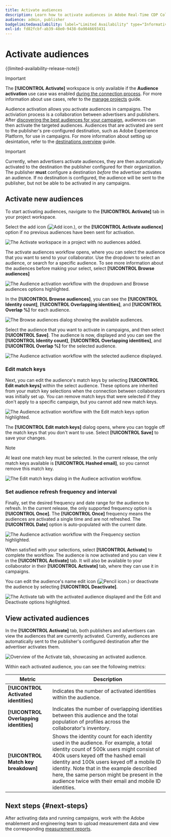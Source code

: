 ```yaml
---
title: Activate audiences
description: Learn how to activate audiences in Adobe Real-Time CDP Collaboration.
audience: admin, publisher
badgelimitedavailability: label="Limited Availability" type="Informative" url="https://helpx.adobe.com/legal/product-descriptions/real-time-customer-data-platform-collaboration.html newtab=true"
exl-id: fd82fcbf-ab39-48e0-9438-0a9046693431
---
```

# Activate audiences

{{limited-availability-release-note}}

>[!IMPORTANT]
>
>The **[!UICONTROL Activate]** workspace is only available if the **Audience activation** use case was enabled [during the connection process](../connect/establishing-connections.md#connection-settings). For more information about use cases, refer to the [manage projects](./manage-projects.md#project-use-cases) guide.

Audience activation allows you activate audiences in campaigns. The activiation process is a collaboration between advertisers and publishers. After [discovering the best audiences for your campaign](./discover.md), audiences can then activate the targeted audiences. Audiences that are activated are sent to the publisher's pre-configured destination, such as Adobe Experience Platform, for use in campaigns. For more information about setting up desintation, refer to the [destinations overview](../destinations/overview.md) guide.

>[!IMPORTANT]
>
>Currently, when advertisers activate audiences, they are then automatically activated to the destination the publisher configured for their organization. The publisher **must** configure a destination *before* the advertiser activates an audience. If no destination is configured, the audience will be sent to the publisher, but not be able to be activated in any campaigns. 

## Activate new audiences

To start activating audiences, navigate to the **[!UICONTROL Activate]** tab in your project workspace. 

Select the add icon (![Add icon.](/help/assets/icons/plus.png)), or the **[!UICONTROL Activate audience]** option if no previous audiences have been sent for activation.

![The Activate workspace in a project with no audiences added.](/help/assets/collaborate/activate/activate-new-audiences.png)

The activate audiences workflow opens, where you can select the audience that you want to send to your collaborator. Use the dropdown to select an audience, or search for a specific audience. To see more information about the audiences before making your select, select **[!UICONTROL Browse audiences]**

![The Audience activation workflow with the dropdown and Browse audiences options highlighted.](/help/assets/collaborate/activate/audience-activation.png)

In the **[!UICONTROL Browse audiences]**, you can see the **[!UICONTROL Identity count]**, **[!UICONTROL Overlapping identities]**, and **[!UICONTROL Overlap %]** for each audience.

![The Browse audiences dialog showing the available audiences.](/help/assets/collaborate/activate/browse-audiences.png)

Select the audience that you want to activate in campaigns, and then select **[!UICONTROL Save]**. The audience is now, displayed and you can see the **[!UICONTROL Identity count]**, **[!UICONTROL Overlapping identities]**, and **[!UICONTROL Overlap %]** for the selected audience.

![The Audience activation workflow with the selected audience displayed.](/help/assets/collaborate/activate/audience-selected.png)

### Edit match keys

Next, you can edit the audience's match keys by selecting **[!UICONTROL Edit match keys]** within the select audience. These options are inherited from your match key selections when the connection between collaborators was initially set up. You can remove match keys that were selected if they don't apply to a specific campaign, but you cannot add new match keys.

![The Audience activation workflow with the Edit match keys option highlighted.](/help/assets/collaborate/activate/edit-match-keys.png)

The **[!UICONTROL Edit match keys]** dialog opens, where you can toggle off the match keys that you don't want to use. Select **[!UICONTROL Save]** to save your changes.

>[!NOTE]
>
>At least one match key must be selected. In the current release, the only match keys available is **[!UICONTROL Hashed email]**, so you cannot remove this match key.

![The Edit match keys dialog in the Audiece activation workflow.](/help/assets/collaborate/activate/edit-match-keys-selection.png)

### Set audience refresh frequency and interval

Finally, set the desired frequency and date range for the audience to refresh. In the current release, the only supported frequency option is **[!UICONTROL Once]**. The **[!UICONTROL Once]** frequency means the audiences are activated a single time and are not refreshed. The **[!UICONTROL Date]** option is auto-populated with the current date.

![The Audience activation workflow with the Frequency section highlighted.](/help/assets/collaborate/activate/audience-frequency.png)

When satisfied with your selections, select **[!UICONTROL Activate]** to complete the workflow. The audience is now activated and you can view it in the **[!UICONTROL Activate]** tab. It will also be available to your collaborator in their **[!UICONTROL Activate]** tab, where they can use it in campaigns.

You can edit the audience's name edit icon (![Pencil icon.](/help/assets/icons/edit.png)) or deactivate the audience by selecting **[!UICONTROL Deactivate]**.

![The Activate tab with the activated audience displayed and the Edit and Deactivate options highlighted.](/help/assets/collaborate/activate/edit-activate-audience.png)

## View activated audiences

In the **[!UICONTROL Activate]** tab, both publishers and advertisers can view the audiences that are currently activated. Currently, audiences are automatically sent to the publisher's configured destination after the advertiser activates them.

![Overview of the Activate tab, showcasing an activated audience.](/help/assets/collaborate/activate/activate-overview.png)

Within each activated audience, you can see the following metrics:

| Metric | Description |
|---------|----------|
| **[!UICONTROL Activated identities]** | Indicates the number of activated identities within the audience. |
| **[!UICONTROL Overlapping identities]** | Indicates the number of overlapping identities between this audience and the total population of profiles across the collaborator's inventory. |
| **[!UICONTROL Match key breakdown]** | Shows the identity count for each identity used in the audience. For example, a total identity count of 500k users might consist of 400k users keyed off the hashed email identity and 100k users keyed off a mobile ID identity. Note that in the example described here, the same person might be present in the audience twice with their email and mobile ID identities. |

## Next steps {#next-steps}

After activating data and running campaigns, work with the Adobe enablement and engineering team to upload measurement data and view the corresponding [measurement reports](/help/guide/collaborate/measure.md).
